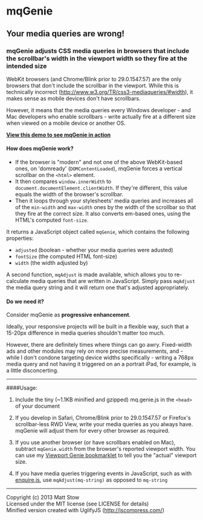 mqGenie
=======

## Your media queries are wrong!

### mqGenie adjusts CSS media queries in browsers that include the scrollbar's width in the viewport width so they fire at the intended size

WebKit browsers (and Chrome/Blink prior to 29.0.1547.57) are the only browsers that don't include the scrollbar in the viewport. While this is technically incorrect (http://www.w3.org/TR/css3-mediaqueries/#width), it makes sense as mobile devices don't have scrollbars.

However, it means that the media queries every Windows developer - and Mac developers who enable scrollbars - write actually fire at a different size when viewed on a mobile device or another OS.

**[View this demo to see mqGenie in action](http://stowball.github.io/mqGenie/)**

#### How does mqGenie work?

* If the browser is "modern" and not one of the above WebKit-based ones, on 'domready' (`DOMContentLoaded`), mqGenie forces a vertical scrollbar on the `<html>` element.
* It then compares `window.innerWidth` to `document.documentElement.clientWidth`. If they're different, this value equals the width of the browser's scrollbar.
* Then it loops through your stylesheets' media queries and increases all of the `min-width` and `max-width` ones by the width of the scrollbar so that they fire at the correct size. It also converts em-based ones, using the HTML's computed `font-size`.

It returns a JavaScript object called `mqGenie`, which contains the following properties: 

* `adjusted` (boolean - whether your media queries were adusted)
* `fontSize` (the computed HTML font-size)
* `width` (the width adjusted by)

A second function, `mqAdjust` is made available, which allows you to re-calculate media queries that are written in JavaScript. Simply pass `mqAdjust` the media query string and it will return one that's adjusted appropriately.

#### Do we need it?

Consider mqGenie as **progressive enhancement**.

Ideally, your responsive projects will be built in a flexible way, such that a 15-20px difference in media queries shouldn't matter too much.

However, there are definitely times where things can go awry. Fixed-width ads and other modules may rely on more precise measurements, and - while I don't condone targeting device widths specifically - writing a 768px media query and not having it triggered on an a portrait iPad, for example, is a little disconcerting.

---

####Usage:

1. Include the tiny (~1.1KB minified and gzipped) mq.genie.js in the `<head>` of your document

2. If you develop in Safari, Chrome/Blink prior to 29.0.1547.57 or Firefox's scrollbar-less RWD View, write your media queries as you always have. mqGenie will adjust them for every other browser as required.

3. If you use another browser (or have scrollbars enabled on Mac), subtract `mqGenie.width` from the browser's reported viewport width. You can use my [Viewport Genie bookmarklet](https://github.com/stowball/Viewport-Genie) to tell you the "actual" viewport size.

4. If you have media queries triggering events in JavaScript, such as with [enquire.js](http://wicky.nillia.ms/enquire.js/), use `mqAdjust(mq-string)` as opposed to `mq-string`

---

Copyright (c) 2013 Matt Stow    
Licensed under the MIT license (see LICENSE for details)    
Minified version created with UglifyJS (http://jscompress.com/)